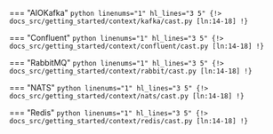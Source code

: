=== "AIOKafka"
    ```python linenums="1" hl_lines="3 5"
    {!> docs_src/getting_started/context/kafka/cast.py [ln:14-18] !}
    ```

=== "Confluent"
    ```python linenums="1" hl_lines="3 5"
    {!> docs_src/getting_started/context/confluent/cast.py [ln:14-18] !}
    ```

=== "RabbitMQ"
    ```python linenums="1" hl_lines="3 5"
    {!> docs_src/getting_started/context/rabbit/cast.py [ln:14-18] !}
    ```

=== "NATS"
    ```python linenums="1" hl_lines="3 5"
    {!> docs_src/getting_started/context/nats/cast.py [ln:14-18] !}
    ```

=== "Redis"
    ```python linenums="1" hl_lines="3 5"
    {!> docs_src/getting_started/context/redis/cast.py [ln:14-18] !}
    ```
